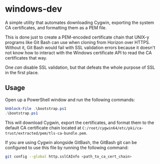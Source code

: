 # windows-dev

A simple utility that automates downloading Cygwin, exporting the system CA certificates, and formatting them as a PEM file. 

This is done just to create a PEM-encoded certificate chain that UNIX-y programs like Git Bash can use when cloning from 
Horizon over HTTPS. Without it, Git Bash would fail with SSL validation errors because it doesn't not know
how to interact with the Windows certificate API to read the CA certificates that way. 

One _can_ disable SSL validation, but that defeats the whole purpose of SSL in the first place.

## Usage

Open up a PowerShell window and run the following commands:

```powershell
Unblock-File .\bootstrap.ps1
.\bootstrap.ps1
```

This will download Cygwin, export the certificates, and format them to the default CA certificate chain located at 
`C:/root/cygwin64/etc/pki/ca-trust/extracted/pem/tls-ca-bundle.pem`. 

If you are using Cygwin alongside GitBash, the GitBash git can be configured to use this file by running the following command:
```bash
git config --global http.sslCAInfo <path_to_ca_cert_chain>
```